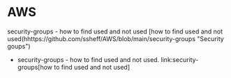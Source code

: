 # AWS

security-groups -  how to find used and not used
[how to find used and not used(hhttps://github.com/ssheff/AWS/blob/main/security-groups "Security goups")

* security-groups -  how to find used and not used. link:security-groups[how to find used and not used]